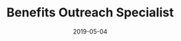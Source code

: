---
path: "/bios/john-doe"
date: "2019-05-04"
name: "John Doe"
title: "Benefits Outreach Specialist"
category: "support-staff"
featuredImage: ../images/unsplash-3.jpg
whyQuestion: "Why Benefits Data Trust?"
whyAnswer: "The chance to help others in need of assistance."
questionOne: "Passionate about:"
answerOne: "Helping others"
questionTwo: "Best advice ever received:"
answerTwo: "Never give up"
questionThree: "Hidden talent:"
answerThree: "I can sing"
questionFour: "Volunteer work:"
answerFour: "Cleaning and painting schools"
questionFive: "One accomplishment you are most proud of:"
answerFive: "Graduating college"
questionSix: "If I had chosen another career, I would have been…"
answerSix: "A studio recording engineer"
questionSeven: "Your guilty pleasure:"
answerSeven: "Game of Thrones"
questionEight: "One item on your bucket list:"
answerEight: "A Vegas trip"
questionNine: "Can't go a day without:"
answerNine: "Prayer"
questionTen: ""
answerTen: ""
questionEleven: ""
answerEleven: ""
questionTwelve: ""
answerTwelve: ""

---